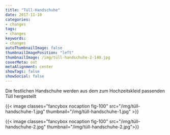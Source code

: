 ```yaml
---
title: "Tüll-Handschuhe"
date: 2017-11-10
categories:
- changes
tags:
- changes
keywords:
- changes
autoThumbnailImage: false
thumbnailImagePosition: "left"
thumbnailImage: /img/tüll-handschuhe-2-140.jpg
coverMeta: out
metaAlignment: center
showTags: false
showSocial: false
---
```

Die festlichen Handschuhe werden aus dem zum Hochzeitskleid passenden Tüll hergestellt

{{< image classes="fancybox nocaption fig-100" src="/img/tüll-handschuhe-1.jpg" thumbnail="/img/tüll-handschuhe-1.jpg" >}} <p>
{{< image classes="fancybox nocaption fig-100" src="/img/tüll-handschuhe-2.jpg" thumbnail="/img/tüll-handschuhe-2.jpg">}} 